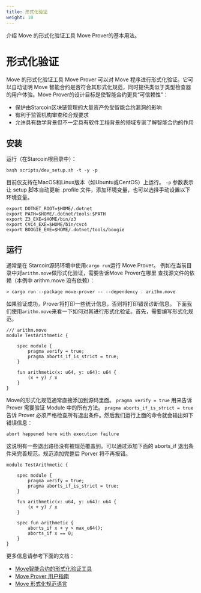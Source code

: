 ```yaml
---
title: 形式化验证
weight: 10
---
```


介绍 Move 的形式化验证工具 Move Prover的基本用法。

<!--more-->

# 形式化验证


Move 的形式化验证工具 Move Prover 可以对 Move 程序进行形式化验证。它可以自动证明 Move 智能合约是否符合其形式化规范，同时提供类似于类型检查器的用户体验。Move Prover的设计目标是使智能合约更具“可信赖性”：

- 保护由Starcoin区块链管理的大量资产免受智能合约漏洞的影响
- 有利于监管机构审查和合规要求
- 允许具有数学背景但不一定具有软件工程背景的领域专家了解智能合约的作用
  
  
## 安装

运行（在Starcoin根目录中）：

```shell script
bash scripts/dev_setup.sh -t -y -p
```

目前仅支持在MacOS和Linux版本（如Ubuntu或CentOS）上运行。 `-p` 参数表示让 setup 脚本自动更新 .profile 文件，添加环境变量，也可以选择手动设置以下环境变量。

```
export DOTNET_ROOT=$HOME/.dotnet
export PATH=$HOME/.dotnet/tools:$PATH
export Z3_EXE=$HOME/bin/z3
export CVC4_EXE=$HOME/bin/cvc4
export BOOGIE_EXE=$HOME/.dotnet/tools/boogie
```

## 运行

通常是在 Starcoin源码环境中使用`cargo run`运行 Move Prover。
例如在当前目录中对`arithm.move`做形式化验证，需要告诉Move Prover在哪里
查找源文件的依赖（本例中 arithm.move 没有依赖）：
```shell script
> cargo run --package move-prover -- --dependency . arithm.move
```

如果验证成功，Prover将打印一些统计信息，否则将打印错误诊断信息。
下面我们使用`arithm.move`来看一下如何对其进行形式化验证。首先，需要编写形式化规范。

```move
/// arithm.move
module TestArithmetic {

    spec module {
        pragma verify = true;
        pragma aborts_if_is_strict = true;
    }

    fun arithmetic(x: u64, y: u64): u64 {
        (x + y) / x
    }
}
```

Move的形式化规范通常直接添加到源码里面。 `pragma verify = true` 用来告诉 Prover 需要验证 Module 中的所有方法。
`pragma aborts_if_is_strict = true` 告诉 Prover 必须严格检查所有退出条件。然后我们运行上面的命令就会输出如下错误信息：

```abort happened here with execution failure```

这说明有一些退出路径没有被规范覆盖到。可以通过添加下面的 aborts_if 退出条件来完善规范。规范添加完整后 Porver 将不再报错。

```move
module TestArithmetic {

    spec module {
        pragma verify = true;
        pragma aborts_if_is_strict = true;
    }

    fun arithmetic(x: u64, y: u64): u64 {
        (x + y) / x
    }

    spec fun arithmetic {
        aborts_if x + y > max_u64();
        aborts_if x == 0;
    }
}
```

更多信息请参考下面的文档：

-  [Move智能合约的形式化验证工具](http://westar.io/blog/move_prover/)
-  [Move Prover 用户指南](https://github.com/starcoinorg/starcoin/tree/master/vm/move-prover/docs/prover-guide.md)
-  [Move 形式化规范语言](https://github.com/starcoinorg/starcoin/tree/master/vm/move-prover/docs/spec-lang.md)

